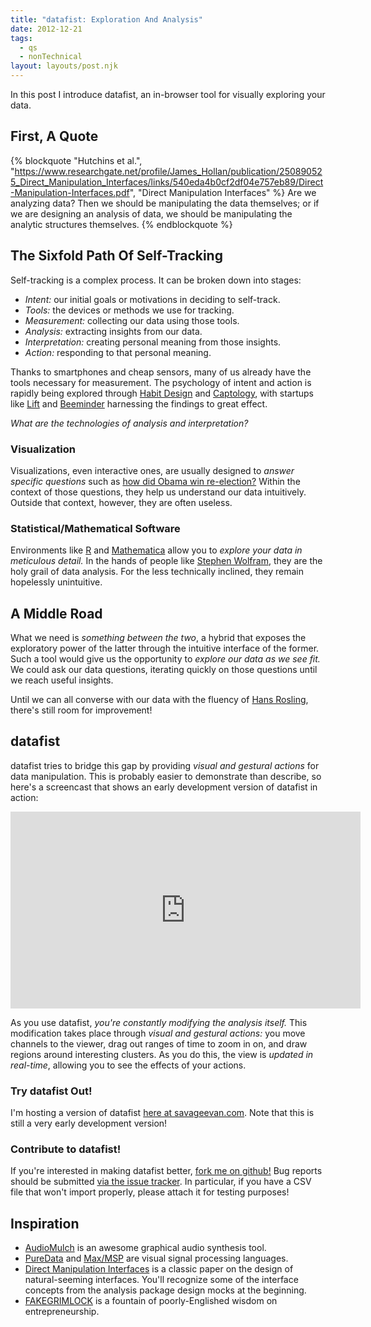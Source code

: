 ```yaml
---
title: "datafist: Exploration And Analysis"
date: 2012-12-21
tags:
  - qs
  - nonTechnical
layout: layouts/post.njk
---
```


In this post I introduce datafist, an in-browser tool for visually exploring
your data.

<!-- more -->

## First, A Quote

{% blockquote "Hutchins et al.", "https://www.researchgate.net/profile/James_Hollan/publication/250890525_Direct_Manipulation_Interfaces/links/540eda4b0cf2df04e757eb89/Direct-Manipulation-Interfaces.pdf", "Direct Manipulation Interfaces" %}
Are we analyzing data? Then we should be manipulating the data themselves; or if we are designing an analysis of data, we should be manipulating the analytic structures themselves.
{% endblockquote %}

## The Sixfold Path Of Self-Tracking

Self-tracking is a complex process. It can be broken down into stages:

- *Intent:* our initial goals or motivations in deciding to self-track.
- *Tools:* the devices or methods we use for tracking.
- *Measurement:* collecting our data using those tools.
- *Analysis:* extracting insights from our data.
- *Interpretation:* creating personal meaning from those insights.
- *Action:* responding to that personal meaning.

Thanks to smartphones and cheap sensors, many of us already have the tools necessary for measurement. The psychology of intent and action is rapidly being explored through [Habit Design](http://www.meetup.com/habitdesign/) and [Captology](http://captology.stanford.edu/), with startups like [Lift](http://lift.do/) and [Beeminder](https://www.beeminder.com/) harnessing the findings to great effect.

*What are the technologies of analysis and interpretation?*

### Visualization

Visualizations, even interactive ones, are usually designed to *answer specific questions* such as [how did Obama win re-election?](http://www.nytimes.com/interactive/2012/11/07/us/politics/obamas-diverse-base-of-support.html) Within the context of those questions, they help us understand our data intuitively. Outside that context, however, they are often useless.

### Statistical/Mathematical Software

Environments like [R](http://www.r-project.org/) and [Mathematica](http://www.wolfram.com/mathematica/) allow you to *explore your data in meticulous detail.* In the hands of people like [Stephen Wolfram](http://blog.stephenwolfram.com/2012/03/the-personal-analytics-of-my-life/), they are the holy grail of data analysis. For the less technically inclined, they remain hopelessly unintuitive.

## A Middle Road

What we need is *something between the two*, a hybrid that exposes the exploratory power of the latter through the intuitive interface of the former. Such a tool would give us the opportunity to *explore our data as we see fit.* We could ask our data questions, iterating quickly on those questions until we reach useful insights.

Until we can all converse with our data with the fluency of [Hans Rosling](http://www.ted.com/talks/hans_rosling_the_good_news_of_the_decade.html), there's still room for improvement!

## datafist

datafist tries to bridge this gap by providing *visual and gestural actions* for data manipulation. This is probably easier to demonstrate than describe, so here's a screencast that shows an early development version of datafist in action:

<div markdown="0">
  <iframe width="560" height="315" src="http://www.youtube.com/embed/ypitHPXKa8M" frameborder="0" allowfullscreen></iframe>
</div>

As you use datafist, *you're constantly modifying the analysis itself.* This modification takes place through *visual and gestural actions:* you move channels to the viewer, drag out ranges of time to zoom in on, and draw regions around interesting clusters. As you do this, the view is *updated in real-time*, allowing you to see the effects of your actions.

### Try datafist Out!

I'm hosting a version of datafist [here at savageevan.com](http://datafist.savageevan.com). Note that this is still a very early development version!

### Contribute to datafist!

If you're interested in making datafist better, [fork me on github!](https://github.com/candu/datafist) Bug reports should be submitted [via the issue tracker](https://github.com/candu/datafist/issues). In particular, if you have a CSV file that won't import properly, please attach it for testing purposes!

## Inspiration

- [AudioMulch](http://www.audiomulch.com/) is an awesome graphical audio synthesis tool.
- [PureData](http://puredata.info/) and [Max/MSP](http://cycling74.com/products/max/) are visual signal processing languages.
- [Direct Manipulation Interfaces](http://cleo.ics.uci.edu/teaching/Winter10/231/readings/1-HutchinsHollanNorman-DirectManipulation-HCI.pdf) is a classic paper on the design of natural-seeming interfaces. You'll recognize some of the interface concepts from the analysis package design mocks at the beginning.
- [FAKEGRIMLOCK](http://www.startuplessonslearned.com/2011/11/startup-is-vision.html) is a fountain of poorly-Englished wisdom on entrepreneurship.
